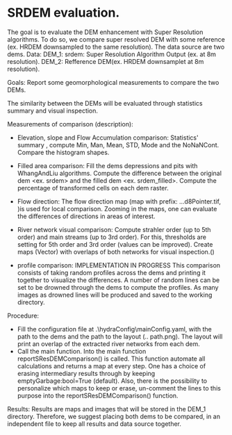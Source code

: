 # SRDEM evaluation.
The goal is to evaluate the DEM enhancement with Super Resolution algorithms. To do so, we compare super resolved DEM with some reference (ex. HRDEM downsampled to the same resolution). The data source are two dems.
Data:
DEM_1: srdem: Super Resolution Algorithm Output (ex. at 8m resolution). 
DEM_2: Refference DEM(ex. HRDEM downsamplet at 8m resolution).


Goals: Report some geomorphological measurements to compare the two DEMs. 

The similarity between the DEMs will be evaluated through statistics summary and visual inspection. 

Measurements of comparison (description): 

- Elevation, slope and Flow Accumulation comparison:
        Statistics' summary , compute Min, Man, Mean, STD, Mode and the NoNaNCont. Compare the histogram shapes. 

- Filled area comparison: 
        Fill the dems depressions and pits with WhangAndLiu algorithms. Compute the difference between the original dem <ex. srdem> and the filled dem <ex. srdem_filled>. Compute the percentage of transformed cells on each dem raster. 

- Flow direction:
        The flow direction map (map with prefix: ...d8Pointer.tif, )is used for local comparison. Zooming in the maps, one can evaluate the differences of directions in areas of interest. 

- River network visual comparison:
        Compute strahler order (up to 5th order) and main streams (up to 3rd order). For this, thresholds are setting for 5th order and 
        3rd order (values can be improved). 
        Create maps (Vector) with overlaps of both networks for visual inspection.()

- profile comparison: IMPLEMENTATION IN PROGRESS
        This comparison consists of taking random profiles across the dems and printing it together to visualize the differences. A number of random lines can be set to be drowned through the dems to compute the profiles. As many images as drowned lines will be produced and saved to the working directory. 

Procedure:
 - Fill the configuration file at .\hydraConfig\mainConfig.yaml,  with the path to the dems and the path to the layout (.. path.png). The layout will print an overlap of the extracted river networks from each dem.  
 - Call the main function. Into the main function reportSResDEMComparison() is called. This function automate all calculations and returns a map at every step. One has a choice of erasing intermediary results through by keeping emptyGarbage:bool=True (default). Also, there is the possibility to personalize which maps to keep or erase, un-comment the lines to this purpose into the reportSResDEMComparison() function.  

 Results: Results are maps and images that will be stored in the DEM_1 directory. Therefore, we suggest placing both dems to be compared, in an independent file to keep all results and data source together. 




       

